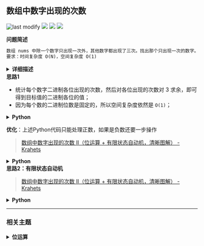 ## 数组中数字出现的次数
<!--START_SECTION:badge-->
![last modify](https://img.shields.io/static/v1?label=last%20modify&message=2025-07-08%2016%3A53%3A13&label_color=gray&color=thistle&style=flat-square)
[![](https://img.shields.io/static/v1?label=&message=%E4%B8%AD%E7%AD%89&label_color=gray&color=yellow&style=flat-square)](../../../README.md#中等)
[![](https://img.shields.io/static/v1?label=&message=%E5%89%91%E6%8C%87Offer&label_color=gray&color=green&style=flat-square)](../../../README.md#剑指offer)
[![](https://img.shields.io/static/v1?label=&message=%E4%BD%8D%E8%BF%90%E7%AE%97&label_color=gray&color=blue&style=flat-square)](../../../README.md#位运算)
<!--END_SECTION:badge-->
<!--info
tags: [位运算]
source: 剑指Offer
level: 中等
number: '5602'
name: 数组中数字出现的次数
companies: []
-->

<summary><b>问题简述</b></summary>

```txt
数组 nums 中除一个数字只出现一次外，其他数字都出现了三次。找出那个只出现一次的数字。
要求：时间复杂度 O(N)，空间复杂度 O(1)
```

<details><summary><b>详细描述</b></summary>

```txt
在一个数组 nums 中除一个数字只出现一次之外，其他数字都出现了三次。请找出那个只出现一次的数字。

示例 1：
    输入：nums = [3,4,3,3]
    输出：4
示例 2：
    输入：nums = [9,1,7,9,7,9,7]
    输出：1

限制：
    1 <= nums.length <= 10000
    1 <= nums[i] < 2^31


来源：力扣（LeetCode）
链接：https://leetcode-cn.com/problems/shu-zu-zhong-shu-zi-chu-xian-de-ci-shu-ii-lcof
著作权归领扣网络所有。商业转载请联系官方授权，非商业转载请注明出处。
```

</details>

<!-- <div align="center"><img src="../../../_assets/xxx.png" height="300" /></div> -->

<summary><b>思路1</b></summary>

- 统计每个数字二进制各位出现的次数，然后对各位出现的次数对 3 求余，即可得到目标值的二进制各位的值；
- 因为每个数的二进制位数是固定的，所以空间复杂度依然是 `O(1)`；

<details><summary><b>Python</b></summary>

```python
class Solution:
    def singleNumber(self, nums: List[int]) -> int:
        
        cnt = [0] * 32

        for i in range(32):
            for x in nums:
                if x & (1 << i):
                    cnt[i] += 1
        
        ret = 0
        for i, n in enumerate(cnt):
            if n % 3:
                ret += 2 ** i
        
        return ret
```

</details>


**优化**：上述Python代码只能处理正数，如果是负数还要一步操作
> [数组中数字出现的次数 II（位运算 + 有限状态自动机，清晰图解） - Krahets](https://leetcode-cn.com/problems/shu-zu-zhong-shu-zi-chu-xian-de-ci-shu-ii-lcof/solution/mian-shi-ti-56-ii-shu-zu-zhong-shu-zi-chu-xian-d-4/)

<details><summary><b>Python</b></summary>

```python
class Solution:
    def singleNumber(self, nums: List[int]) -> int:
        
        cnt = [0] * 32

        for i in range(32):
            for x in nums:
                if x & (1 << i):
                    cnt[i] += 1
        
        ret = 0
        for i, n in enumerate(cnt):
            if n % 3:
                ret += 2 ** i
        
        if cnt[31] % 3 == 0:  # 最高位是 0 为正数
            return ret
        else:
            return ~(ret ^ 0xffffffff)  # 这一步的操作实际上就是讲 ret 二进制表示中 32位以上的部分都置为 0
```

</details>


<summary><b>思路2：有限状态自动机</b></summary>

> [数组中数字出现的次数 II（位运算 + 有限状态自动机，清晰图解） - Krahets](https://leetcode-cn.com/problems/shu-zu-zhong-shu-zi-chu-xian-de-ci-shu-ii-lcof/solution/mian-shi-ti-56-ii-shu-zu-zhong-shu-zi-chu-xian-d-4/)

<details><summary><b>Python</b></summary>

```python
class Solution:
    def singleNumber(self, nums: List[int]) -> int:
        ones, twos = 0, 0
        for num in nums:
            ones = ones ^ num & ~twos
            twos = twos ^ num & ~ones
        return ones
```

</details>

<!--START_SECTION:relate-->
---

### 相关主题

<details><summary><b>位运算</b></summary>

> [[中等, LeetCode] 两数相除](../../2021/10/LeetCode_0029_中等_两数相除.md)  
> [[中等, LeetCode] 重复的DNA序列](../07/LeetCode_0187_中等_重复的DNA序列.md)  
> [[中等, 剑指Offer] 数组中数字出现的次数](剑指Offer_5601_中等_数组中数字出现的次数.md)  
> [[中等, 牛客] 数组中只出现一次的两个数字 🔥](../03/牛客_0075_中等_数组中只出现一次的两个数字.md)  
  > 
> [[困难, 牛客] N皇后问题](../03/牛客_0039_困难_N皇后问题.md)  
  > 
> [[简单, 剑指Offer] 不用加减乘除做加法](剑指Offer_6500_简单_不用加减乘除做加法.md)  
> [[简单, 剑指Offer] 二进制中1的个数](../../2021/11/剑指Offer_1500_简单_二进制中1的个数.md)  
> [[简单, 牛客] 二进制中1的个数 🔥](../05/牛客_0120_简单_二进制中1的个数.md)  
  > 

</details>
<!--END_SECTION:relate-->